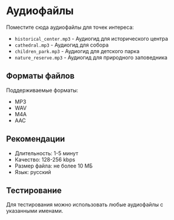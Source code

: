 # Аудиофайлы

Поместите сюда аудиофайлы для точек интереса:

- `historical_center.mp3` - Аудиогид для исторического центра
- `cathedral.mp3` - Аудиогид для собора
- `children_park.mp3` - Аудиогид для детского парка
- `nature_reserve.mp3` - Аудиогид для природного заповедника

## Форматы файлов

Поддерживаемые форматы:
- MP3
- WAV
- M4A
- AAC

## Рекомендации

- Длительность: 1-5 минут
- Качество: 128-256 kbps
- Размер файла: не более 10 МБ
- Язык: русский

## Тестирование

Для тестирования можно использовать любые аудиофайлы с указанными именами. 